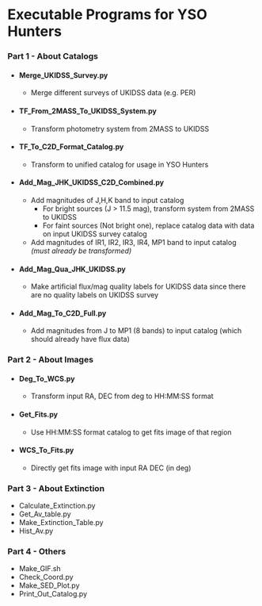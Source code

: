 # Executable Programs for YSO Hunters

### Part 1 - About Catalogs
- #### Merge_UKIDSS_Survey.py
  - Merge different surveys of UKIDSS data (e.g. PER)
- #### TF_From_2MASS_To_UKIDSS_System.py
  -  Transform photometry system from 2MASS to UKIDSS
- #### TF_To_C2D_Format_Catalog.py
  - Transform to unified catalog for usage in YSO Hunters
- #### Add_Mag_JHK_UKIDSS_C2D_Combined.py
  - Add magnitudes of J,H,K band to input catalog
    - For bright sources (J > 11.5 mag), transform system from 2MASS to UKIDSS
    - For faint sources (Not bright one), replace catalog data with data on input UKIDSS survey catalog 
  - Add magnitudes of IR1, IR2, IR3, IR4, MP1 band to input catalog *(must already be transformed)*
- #### Add_Mag_Qua_JHK_UKIDSS.py
  - Make artificial flux/mag quality labels for UKIDSS data since there are no quality labels on UKIDSS survey
- #### Add_Mag_To_C2D_Full.py
  - Add magnitudes from J to MP1 (8 bands) to input catalog (which should already have flux data)

### Part 2 - About Images
- #### Deg_To_WCS.py
  - Transform input RA, DEC from deg to HH:MM:SS format 
- #### Get_Fits.py
  - Use HH:MM:SS format catalog to get fits image of that region
- #### WCS_To_Fits.py
  - Directly get fits image with input RA DEC (in deg)

### Part 3 - About Extinction
- Calculate_Extinction.py
- Get_Av_table.py
- Make_Extinction_Table.py
- Hist_Av.py

### Part 4 - Others
- Make_GIF.sh
- Check_Coord.py
- Make_SED_Plot.py
- Print_Out_Catalog.py
